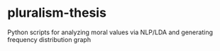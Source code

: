 # pluralism-thesis
Python scripts for analyzing moral values via NLP/LDA and generating frequency distribution graph 
